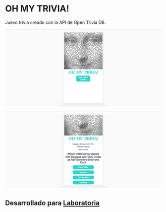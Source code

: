 # OH MY TRIVIA!
Juevo trivia creado con la API de Open Trivia DB.

![](assets/img/p1.png)

![](assets/img/p2.png)

## Desarrollado para [Laboratoria](https://laboratoria.la)